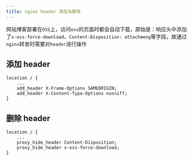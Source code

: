 ```yaml
---
title: nginx header 添加与删除
---
```


网站博客部署在`OSS`上，访问`oss`的页面时都会自动下载，原始是：响应头中添加了`x-oss-force-download`、`Content-Disposition: attachmeng`等字段，故通过`nginx`转发时需要对`header`进行操作

## 添加 header

```
location / {
    ...
    add_header X-Frame-Options SAMEORIGIN;
    add_header X-Content-Type-Options nosniff;
}
```

## 删除 header

```
location / {
    ...
    proxy_hide_header Content-Disposition;
    proxy_hide_header x-oss-force-download;
}
```
